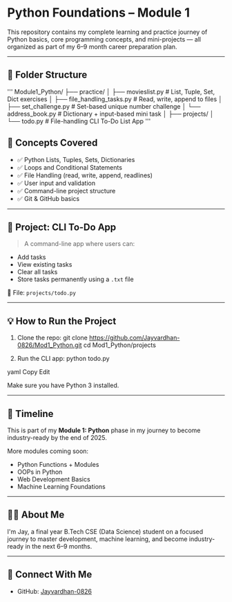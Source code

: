 # Python Foundations – Module 1

This repository contains my complete learning and practice journey of Python basics, core programming concepts, and mini-projects — all organized as part of my 6–9 month career preparation plan.

---

## 📁 Folder Structure
'''
Module1_Python/
├── practice/
│ ├── movieslist.py # List, Tuple, Set, Dict exercises
│ ├── file_handling_tasks.py # Read, write, append to files
│ ├── set_challenge.py # Set-based unique number challenge
│ └── address_book.py # Dictionary + input-based mini task
│
├── projects/
│ └── todo.py # File-handling CLI To-Do List App
'''


## 🧠 Concepts Covered

- ✅ Python Lists, Tuples, Sets, Dictionaries
- ✅ Loops and Conditional Statements
- ✅ File Handling (read, write, append, readlines)
- ✅ User input and validation
- ✅ Command-line project structure
- ✅ Git & GitHub basics

---

## 📌 Project: CLI To-Do App

> A command-line app where users can:
- Add tasks
- View existing tasks
- Clear all tasks
- Store tasks permanently using a `.txt` file

📁 File: `projects/todo.py`

---

## 💡 How to Run the Project

1. Clone the repo:
git clone https://github.com/Jayvardhan-0826/Mod1_Python.git
cd Mod1_Python/projects


2. Run the CLI app:
python todo.py

yaml
Copy
Edit

Make sure you have Python 3 installed.

---

## 📅 Timeline

This is part of my **Module 1: Python** phase in my journey to become industry-ready by the end of 2025.

More modules coming soon:
- Python Functions + Modules
- OOPs in Python
- Web Development Basics
- Machine Learning Foundations

---

## 🙋‍♂️ About Me

I'm Jay, a final year B.Tech CSE (Data Science) student on a focused journey to master development, machine learning, and become industry-ready in the next 6–9 months.

---

## 🔗 Connect With Me

- GitHub: [Jayvardhan-0826](https://github.com/Jayvardhan-0826)